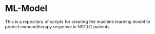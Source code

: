 # ML-Model

This is a repository of scripts for creating the machine learning model to predict immunotherapy response in NSCLC patients
